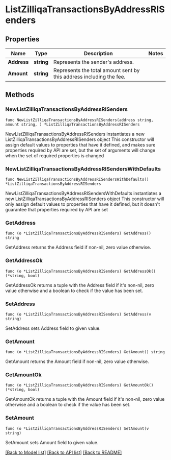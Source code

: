 # ListZilliqaTransactionsByAddressRISenders

## Properties

Name | Type | Description | Notes
------------ | ------------- | ------------- | -------------
**Address** | **string** | Represents the sender&#39;s address. | 
**Amount** | **string** | Represents the total amount sent by this address including the fee. | 

## Methods

### NewListZilliqaTransactionsByAddressRISenders

`func NewListZilliqaTransactionsByAddressRISenders(address string, amount string, ) *ListZilliqaTransactionsByAddressRISenders`

NewListZilliqaTransactionsByAddressRISenders instantiates a new ListZilliqaTransactionsByAddressRISenders object
This constructor will assign default values to properties that have it defined,
and makes sure properties required by API are set, but the set of arguments
will change when the set of required properties is changed

### NewListZilliqaTransactionsByAddressRISendersWithDefaults

`func NewListZilliqaTransactionsByAddressRISendersWithDefaults() *ListZilliqaTransactionsByAddressRISenders`

NewListZilliqaTransactionsByAddressRISendersWithDefaults instantiates a new ListZilliqaTransactionsByAddressRISenders object
This constructor will only assign default values to properties that have it defined,
but it doesn't guarantee that properties required by API are set

### GetAddress

`func (o *ListZilliqaTransactionsByAddressRISenders) GetAddress() string`

GetAddress returns the Address field if non-nil, zero value otherwise.

### GetAddressOk

`func (o *ListZilliqaTransactionsByAddressRISenders) GetAddressOk() (*string, bool)`

GetAddressOk returns a tuple with the Address field if it's non-nil, zero value otherwise
and a boolean to check if the value has been set.

### SetAddress

`func (o *ListZilliqaTransactionsByAddressRISenders) SetAddress(v string)`

SetAddress sets Address field to given value.


### GetAmount

`func (o *ListZilliqaTransactionsByAddressRISenders) GetAmount() string`

GetAmount returns the Amount field if non-nil, zero value otherwise.

### GetAmountOk

`func (o *ListZilliqaTransactionsByAddressRISenders) GetAmountOk() (*string, bool)`

GetAmountOk returns a tuple with the Amount field if it's non-nil, zero value otherwise
and a boolean to check if the value has been set.

### SetAmount

`func (o *ListZilliqaTransactionsByAddressRISenders) SetAmount(v string)`

SetAmount sets Amount field to given value.



[[Back to Model list]](../README.md#documentation-for-models) [[Back to API list]](../README.md#documentation-for-api-endpoints) [[Back to README]](../README.md)


